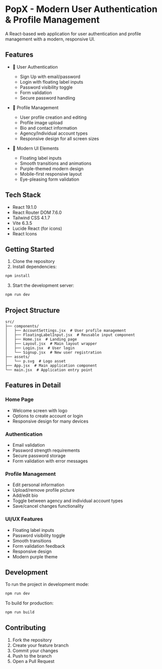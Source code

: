 # PopX - Modern User Authentication & Profile Management

A React-based web application for user authentication and profile management with a modern, responsive UI.

## Features

- 🔐 User Authentication
  - Sign Up with email/password
  - Login with floating label inputs
  - Password visibility toggle
  - Form validation
  - Secure password handling

- 👤 Profile Management
  - User profile creation and editing
  - Profile image upload
  - Bio and contact information
  - Agency/Individual account types
  - Responsive design for all screen sizes

- 💫 Modern UI Elements
  - Floating label inputs
  - Smooth transitions and animations
  - Purple-themed modern design
  - Mobile-first responsive layout
  - Eye-pleasing form validation

## Tech Stack

- React 19.1.0
- React Router DOM 7.6.0
- Tailwind CSS 4.1.7
- Vite 6.3.5
- Lucide React (for icons)
- React Icons

## Getting Started

1. Clone the repository
2. Install dependencies:
```bash
npm install
```

3. Start the development server:
```bash
npm run dev
```

## Project Structure

```
src/
├── components/
│   ├── AccountSettings.jsx  # User profile management
│   ├── FloatingLabelInput.jsx  # Reusable input component
│   ├── Home.jsx  # Landing page
│   ├── Layout.jsx  # Main layout wrapper
│   ├── Login.jsx  # User login
│   └── Signup.jsx  # New user registration
├── assets/
│   └── p.svg  # Logo asset
├── App.jsx  # Main application component
└── main.jsx  # Application entry point
```

## Features in Detail

### Home Page
- Welcome screen with logo
- Options to create account or login
- Responsive design for many devices

### Authentication
- Email validation
- Password strength requirements
- Secure password storage
- Form validation with error messages

### Profile Management
- Edit personal information
- Upload/remove profile picture
- Add/edit bio
- Toggle between agency and individual account types
- Save/cancel changes functionality

### UI/UX Features
- Floating label inputs
- Password visibility toggle
- Smooth transitions
- Form validation feedback
- Responsive design
- Modern purple theme

## Development

To run the project in development mode:

```bash
npm run dev
```

To build for production:

```bash
npm run build
```

## Contributing

1. Fork the repository
2. Create your feature branch
3. Commit your changes
4. Push to the branch
5. Open a Pull Request
